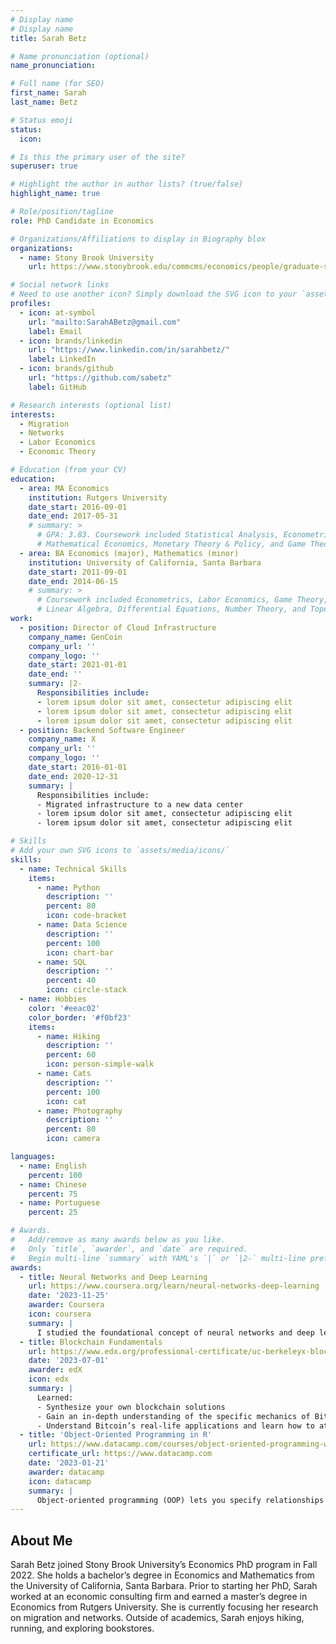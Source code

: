 ```yaml
---
# Display name
# Display name
title: Sarah Betz

# Name pronunciation (optional)
name_pronunciation: 

# Full name (for SEO)
first_name: Sarah
last_name: Betz

# Status emoji
status:
  icon: 

# Is this the primary user of the site?
superuser: true

# Highlight the author in author lists? (true/false)
highlight_name: true

# Role/position/tagline
role: PhD Candidate in Economics

# Organizations/Affiliations to display in Biography blox
organizations:
  - name: Stony Brook University
    url: https://www.stonybrook.edu/commcms/economics/people/graduate-students.php

# Social network links
# Need to use another icon? Simply download the SVG icon to your `assets/media/icons/` folder.
profiles:
  - icon: at-symbol
    url: "mailto:SarahABetz@gmail.com"
    label: Email
  - icon: brands/linkedin
    url: "https://www.linkedin.com/in/sarahbetz/"
    label: LinkedIn
  - icon: brands/github
    url: "https://github.com/sabetz"
    label: GitHub

# Research interests (optional list)
interests:
  - Migration
  - Networks
  - Labor Economics
  - Economic Theory

# Education (from your CV)
education:
  - area: MA Economics
    institution: Rutgers University
    date_start: 2016-09-01
    date_end: 2017-05-31
    # summary: >
      # GPA: 3.83. Coursework included Statistical Analysis, Econometrics (cross-sectional & panel),
      # Mathematical Economics, Monetary Theory & Policy, and Game Theory.
  - area: BA Economics (major), Mathematics (minor)
    institution: University of California, Santa Barbara
    date_start: 2011-09-01
    date_end: 2014-06-15
    # summary: >
      # Coursework included Econometrics, Labor Economics, Game Theory, Calculus sequence,
      # Linear Algebra, Differential Equations, Number Theory, and Topology.
work:
  - position: Director of Cloud Infrastructure
    company_name: GenCoin
    company_url: ''
    company_logo: ''
    date_start: 2021-01-01
    date_end: ''
    summary: |2-
      Responsibilities include:
      - lorem ipsum dolor sit amet, consectetur adipiscing elit
      - lorem ipsum dolor sit amet, consectetur adipiscing elit
      - lorem ipsum dolor sit amet, consectetur adipiscing elit
  - position: Backend Software Engineer
    company_name: X
    company_url: ''
    company_logo: ''
    date_start: 2016-01-01
    date_end: 2020-12-31
    summary: |
      Responsibilities include:
      - Migrated infrastructure to a new data center
      - lorem ipsum dolor sit amet, consectetur adipiscing elit
      - lorem ipsum dolor sit amet, consectetur adipiscing elit

# Skills
# Add your own SVG icons to `assets/media/icons/`
skills:
  - name: Technical Skills
    items:
      - name: Python
        description: ''
        percent: 80
        icon: code-bracket
      - name: Data Science
        description: ''
        percent: 100
        icon: chart-bar
      - name: SQL
        description: ''
        percent: 40
        icon: circle-stack
  - name: Hobbies
    color: '#eeac02'
    color_border: '#f0bf23'
    items:
      - name: Hiking
        description: ''
        percent: 60
        icon: person-simple-walk
      - name: Cats
        description: ''
        percent: 100
        icon: cat
      - name: Photography
        description: ''
        percent: 80
        icon: camera

languages:
  - name: English
    percent: 100
  - name: Chinese
    percent: 75
  - name: Portuguese
    percent: 25

# Awards.
#   Add/remove as many awards below as you like.
#   Only `title`, `awarder`, and `date` are required.
#   Begin multi-line `summary` with YAML's `|` or `|2-` multi-line prefix and indent 2 spaces below.
awards:
  - title: Neural Networks and Deep Learning
    url: https://www.coursera.org/learn/neural-networks-deep-learning
    date: '2023-11-25'
    awarder: Coursera
    icon: coursera
    summary: |
      I studied the foundational concept of neural networks and deep learning. By the end, I was familiar with the significant technological trends driving the rise of deep learning; build, train, and apply fully connected deep neural networks; implement efficient (vectorized) neural networks; identify key parameters in a neural network’s architecture; and apply deep learning to your own applications.
  - title: Blockchain Fundamentals
    url: https://www.edx.org/professional-certificate/uc-berkeleyx-blockchain-fundamentals
    date: '2023-07-01'
    awarder: edX
    icon: edx
    summary: |
      Learned:
      - Synthesize your own blockchain solutions
      - Gain an in-depth understanding of the specific mechanics of Bitcoin
      - Understand Bitcoin’s real-life applications and learn how to attack and destroy Bitcoin, Ethereum, smart contracts and Dapps, and alternatives to Bitcoin’s Proof-of-Work consensus algorithm
  - title: 'Object-Oriented Programming in R'
    url: https://www.datacamp.com/courses/object-oriented-programming-with-s3-and-r6-in-r
    certificate_url: https://www.datacamp.com
    date: '2023-01-21'
    awarder: datacamp
    icon: datacamp
    summary: |
      Object-oriented programming (OOP) lets you specify relationships between functions and the objects that they can act on, helping you manage complexity in your code. This is an intermediate level course, providing an introduction to OOP, using the S3 and R6 systems. S3 is a great day-to-day R programming tool that simplifies some of the functions that you write. R6 is especially useful for industry-specific analyses, working with web APIs, and building GUIs.
---
```


## About Me

Sarah Betz joined Stony Brook University’s Economics PhD program in Fall 2022. She holds a bachelor’s degree in Economics and Mathematics from the University of California, Santa Barbara. Prior to starting her PhD, Sarah worked at an economic consulting firm and earned a master’s degree in Economics from Rutgers University. She is currently focusing her research on migration and networks. Outside of academics, Sarah enjoys hiking, running, and exploring bookstores.
